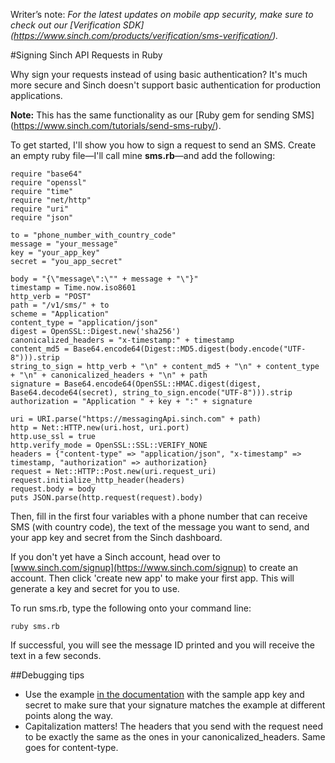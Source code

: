 Writer’s note: *For the latest updates on mobile app security, make sure to check out our [Verification SDK] (https://www.sinch.com/products/verification/sms-verification/).*

#Signing Sinch API Requests in Ruby

Why sign your requests instead of using basic authentication? It's much more secure and Sinch doesn't support basic authentication for production applications.

**Note:** This has the same functionality as our [Ruby gem for sending SMS] (https://www.sinch.com/tutorials/send-sms-ruby/).

To get started, I'll show you how to sign a request to send an SMS. Create an empty ruby file—I'll call mine **sms.rb**—and add the following:

	require "base64"
	require "openssl"
	require "time"
	require "net/http"
	require "uri"
	require "json"

	to = "phone_number_with_country_code"
	message = "your_message"
	key = "your_app_key"
	secret = "you_app_secret"

	body = "{\"message\":\"" + message + "\"}"
	timestamp = Time.now.iso8601
	http_verb = "POST"
	path = "/v1/sms/" + to
	scheme = "Application"
	content_type = "application/json"
	digest = OpenSSL::Digest.new('sha256')
	canonicalized_headers = "x-timestamp:" + timestamp
	content_md5 = Base64.encode64(Digest::MD5.digest(body.encode("UTF-8"))).strip
	string_to_sign = http_verb + "\n" + content_md5 + "\n" + content_type + "\n" + canonicalized_headers + "\n" + path        
	signature = Base64.encode64(OpenSSL::HMAC.digest(digest, Base64.decode64(secret), string_to_sign.encode("UTF-8"))).strip
	authorization = "Application " + key + ":" + signature

	uri = URI.parse("https://messagingApi.sinch.com" + path)
	http = Net::HTTP.new(uri.host, uri.port)
	http.use_ssl = true
	http.verify_mode = OpenSSL::SSL::VERIFY_NONE
	headers = {"content-type" => "application/json", "x-timestamp" => timestamp, "authorization" => authorization}
	request = Net::HTTP::Post.new(uri.request_uri)
	request.initialize_http_header(headers)
	request.body = body
	puts JSON.parse(http.request(request).body)

Then, fill in the first four variables with a phone number that can receive SMS (with country code), the text of the message you want to send, and your app key and secret from the Sinch dashboard.

If you don't yet have a Sinch account, head over to [www.sinch.com/signup](https://www.sinch.com/signup) to create an account. Then click 'create new app' to make your first app. This will generate a key and secret for you to use.

To run sms.rb, type the following onto your command line:

	ruby sms.rb

If successful, you will see the message ID printed and you will receive the text in a few seconds.

##Debugging tips

- Use the example [in the documentation](https://www.sinch.com/docs/sms/#sendsms) with the sample app key and secret to make sure that your signature matches the example at different points along the way.
- Capitalization matters! The headers that you send with the request need to be exactly the same as the ones in your canonicalized_headers. Same goes for content-type.
